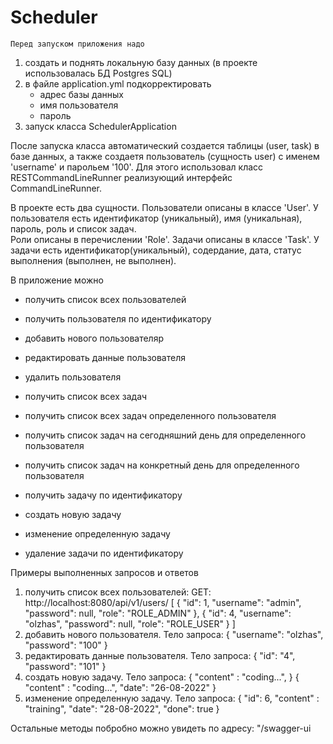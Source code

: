 # Scheduler

    Перед запуском приложения надо 
1. создать и поднять локальную базу данных (в проекте использовалась БД Postgres SQL)
2. в файле application.yml подкорректировать
   - адрес базы данных
   - имя пользователя
   - пароль
3. запуск класса SchedulerApplication

 После запуска класса автоматический создается таблицы (user, task)
 в базе данных, а также создаетя пользователь (сущность user) 
 c именем 'username' и парольем '100'. Для этого использовал 
 класс RESTCommandLineRunner реализующий интерфейс CommandLineRunner.

В проекте есть два сущности. 
Пользователи описаны в классе 'User'. 
У пользователя есть идентификатор (уникальный), имя (уникальная), пароль, роль и список задач.  
Роли описаны в перечислении 'Role'. 
Задачи описаны в классе 'Task'.
У задачи есть идентификатор(уникальный), содердание, дата, статус выполнения (выполнен, не выполнен).

В приложение можно
- получить список всех пользователей
- получить пользователя по идентификатору
- добавить нового пользователяр
- редактировать данные пользователя
- удалить пользователя

- получить список всех задач
- получить список всех задач определенного пользователя
- получить список задач на сегодняшний день для определенного пользователя
- получить список задач на конкретный день для определенного пользователя
- получить задачу по идентификатору
- создать новую задачу
- изменение определенную задачу
- удаление задачи по идентификатору

Примеры выполненных запросов и ответов
1. получить список всех пользователей: GET: http://localhost:8080/api/v1/users/ 
[
   {
   "id": 1,
   "username": "admin",
   "password": null,
   "role": "ROLE_ADMIN"
   },
   {
   "id": 4,
   "username": "olzhas",
   "password": null,
   "role": "ROLE_USER"
   } 
]
2. добавить нового пользователя. Тело запроса: 
{
   "username": "olzhas",
   "password": "100"
}
3.  редактировать данные пользователя. Тело запроса: 
{
    "id": "4",
    "password": "101" 
}
4. создать новую задачу. Тело запроса: 
{
   "content" : "coding...",
}
{
   "content" : "coding...",
   "date": "26-08-2022"
}
5. изменение определенную задачу. Тело запроса: 
{
   "id": 6,
   "content" : "training",
   "date": "28-08-2022",
   "done": true
}

Остальные методы побробно можно увидеть по адресу: "/swagger-ui